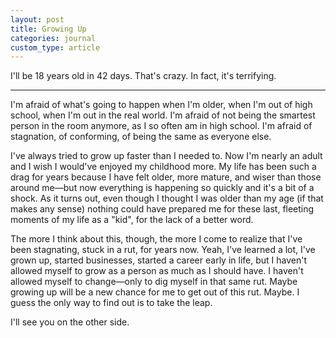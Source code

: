 ```yaml
---
layout: post
title: Growing Up
categories: journal
custom_type: article
---
```

<span class="text--lead">I'll be 18 years old in 42 days. That's crazy. In fact, it's terrifying.</span>

<hr class="hr--short">

I'm afraid of what's going to happen when I'm older, when I'm out of high school, when I'm out in the real world. I'm afraid of not being the smartest person in the room anymore, as I so often am in high school. I'm afraid of stagnation, of conforming, of being the same as everyone else.

I've always tried to grow up faster than I needed to. Now I'm nearly an adult and I wish I would've enjoyed my childhood more. My life has been such a drag for years because I have felt older, more mature, and wiser than those around me—but now everything is happening so quickly and it's a bit of a shock. As it turns out, even though I thought I was older than my age (if that makes any sense) nothing could have prepared me for these last, fleeting moments of my life as a "kid", for the lack of a better word.

The more I think about this, though, the more I come to realize that I've been stagnating, stuck in a rut, for years now. Yeah, I've learned a lot, I've grown up, started businesses, started a career early in life, but I haven't allowed myself to grow as a person as much as I should have. I haven't allowed myself to change—only to dig myself in that same rut. Maybe growing up will be a new chance for me to get out of this rut. Maybe. I guess the only way to find out is to take the leap.

I'll see you on the other side.